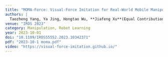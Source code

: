 ```yaml
---
title: "MOMA-Force: Visual-Force Imitation for Real-World Mobile Manipulation"
authors: |
  Taozheng Yang, Ya Jing, Hongtao Wu, **Jiafeng Xu**(Equal Contribution), *et al.*
venue: "IROS 2023"
category: Manipulation, Robot Learning
year: 2023-10-01
doi: "10.1109/IROS55552.2023.10342371"
pdf: "2023-10-1 moma.pdf"
video: "https://visual-force-imitation.github.io/"
---
```


